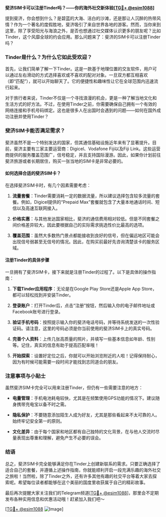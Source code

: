 **斐济SIM卡可以注册Tinder吗？——你的海外社交新体验[[TG💪+ @esim1088](https://t.me/s/esim1088)]**

提到斐济，你会想到什么？是碧蓝的大海、洁白的沙滩，还是那让人沉醉的热带风情？作为一个著名的度假胜地，斐济吸引了来自世界各地的游客。然而，当你来到这里，除了享受阳光与海浪之外，是否也想通过社交媒体认识更多的朋友呢？比如Tinder，这个风靡全球的约会应用。那么问题来了：斐济的SIM卡可以注册Tinder吗？

### Tinder是什么？为什么它如此受欢迎？

首先，让我们简单了解一下Tinder。这是一款基于地理位置的交友软件，用户可以通过左右滑动的方式选择喜欢或不喜欢的配对对象。一旦双方都互相喜欢（即“匹配”），就可以开始聊天了。它的便捷性和趣味性让它在全球范围内迅速流行起来。

对于旅行者来说，Tinder不仅是一个寻找浪漫的机会，更是一种了解当地文化和生活方式的好方法。不过，在使用Tinder之前，你需要确保自己拥有一个有效的网络连接和手机号码绑定。这也是很多人在出国时会遇到的问题——如何在国外成功注册并使用Tinder？

### 斐济SIM卡能否满足需求？

斐济虽然不是一个特别发达的国家，但其通信基础设施近年来有了显著提升。目前，斐济主要有三家主要运营商：Digicel、Vodafone Fiji以及Fiji Link。这些运营商提供的服务覆盖范围广，信号稳定，并且支持国际漫游。因此，如果你计划前往斐济旅游或者长期居住，购买一张当地的SIM卡是非常必要的。

#### 如何选择合适的斐济SIM卡？

在选择斐济SIM卡时，有几个因素需要考虑：

1. **流量套餐**：Tinder需要消耗一定的数据流量，所以建议选择包含较多流量的套餐。例如，Digicel提供的“Prepaid Max”套餐就包含了大量本地通话时间、短信以及高速互联网接入。
   
2. **价格实惠**：与其他发达国家相比，斐济的通信费用相对较低。但是不同套餐之间价格差异较大，因此要根据自己的实际需求挑选性价比最高的选项。

3. **覆盖范围**：虽然大多数热门景点都能接收到良好的信号，但在偏远地区可能会出现信号弱甚至无信号的情况。因此，在购买前最好先咨询清楚该卡的服务区域。

#### 注册Tinder的具体步骤

一旦拥有了斐济SIM卡，接下来就是注册Tinder的过程了。以下是具体的操作指南：

1. **下载Tinder应用程序**：无论是在Google Play Store还是Apple App Store，都可以轻松找到并安装Tinder。
   
2. **登录账户**：打开Tinder后，点击“注册”按钮，然后输入你的电子邮件地址或Facebook账号进行登录。

3. **验证手机号码**：按照提示输入你的斐济电话号码，并等待系统发送的一次性验证码。请注意，这里的号码必须是你当前使用的斐济SIM卡上的真实号码。

4. **完善个人资料**：上传几张高质量的照片，并填写一些基本信息如年龄、性别等。记住，真实的信息有助于提高匹配率哦！

5. **开始探索**：设置好定位之后，你就可以开始浏览附近的人啦！记得保持耐心，因为有时候可能需要一段时间才能找到志同道合的朋友。

### 注意事项与小贴士

虽然斐济SIM卡完全可以用来注册Tinder，但仍有一些需要注意的地方：

- **电量管理**：手机电池耗电较快，尤其是在频繁使用GPS功能的情况下。建议随身携带充电宝以备不时之需。
  
- **隐私保护**：不要随意添加陌生人成为好友，尤其是那些看起来不太可靠的人。始终牢记安全第一的原则。

- **文化差异**：由于每个国家和地区都有自己独特的文化背景，在与他人交流时尽量表现出尊重和理解，避免产生不必要的误会。

### 结语

总之，斐济SIM卡完全能够满足你在Tinder上创建新联系的需求。只要正确选择了适合自己的套餐，并遵循上述操作指南，你就能顺利开启一段充满乐趣的海外社交之旅啦！当然啦，除了Tinder之外，还有许多其他有趣的社交平台等着大家去探索呢。希望每位读者都能够在这个美丽的国度里收获属于自己的精彩故事。

最后再次提醒大家关注我们的Telegram频道[[TG💪+ @esim1088](https://t.me/s/esim1088)]，那里会不定期发布各种实用信息和优惠活动哦！赶紧加入我们吧～

[[TG💪+ @esim1088](https://t.me/s/esim1088) ![Image](https://i.postimg.cc/4NQfJmqS/Snipaste-2025-05-13-00-14-12.png)]